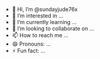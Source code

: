 - 👋 Hi, I’m @sundayjude76x
- 👀 I’m interested in ...
- 🌱 I’m currently learning ...
- 💞️ I’m looking to collaborate on ...
- 📫 How to reach me ...
- 😄 Pronouns: ...
- ⚡ Fun fact: ...

<!---
sundayjude76x/sundayjude76x is a ✨ special ✨ repository because its `README.md` (this file) appears on your GitHub profile.
You can click the Preview link to take a look at your changes.
--->
